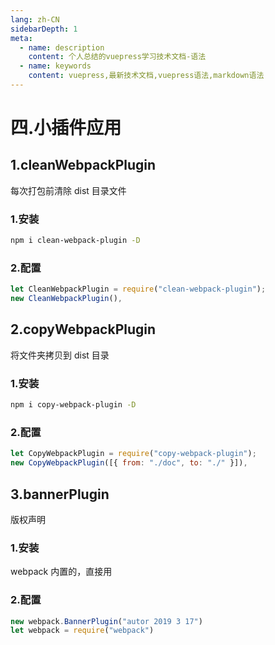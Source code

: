 ```yaml
---
lang: zh-CN
sidebarDepth: 1
meta:
  - name: description
    content: 个人总结的vuepress学习技术文档-语法
  - name: keywords
    content: vuepress,最新技术文档,vuepress语法,markdown语法
---
```


# 四.小插件应用

## 1.cleanWebpackPlugin

每次打包前清除 dist 目录文件

### 1.安装

```bash
npm i clean-webpack-plugin -D
```

### 2.配置

```js
let CleanWebpackPlugin = require("clean-webpack-plugin");
new CleanWebpackPlugin(),
```

## 2.copyWebpackPlugin

将文件夹拷贝到 dist 目录

### 1.安装

```bash
npm i copy-webpack-plugin -D
```

### 2.配置

```js
let CopyWebpackPlugin = require("copy-webpack-plugin");
new CopyWebpackPlugin([{ from: "./doc", to: "./" }]),
```

## 3.bannerPlugin

版权声明

### 1.安装

webpack 内置的，直接用

### 2.配置

```js
new webpack.BannerPlugin("autor 2019 3 17")
let webpack = require("webpack")
```

